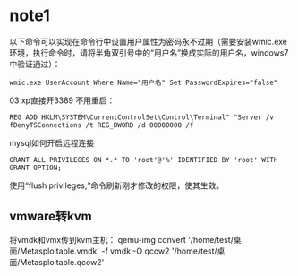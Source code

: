 # note1
以下命令可以实现在命令行中设置用户属性为密码永不过期（需要安装wmic.exe环境，执行命令时，请将半角双引号中的“用户名”换成实际的用户名，windows7中验证通过）：
```
wmic.exe UserAccount Where Name="用户名" Set PasswordExpires="false"
```

03 xp直接开3389 不用重启：
```
REG ADD HKLM\SYSTEM\CurrentControlSet\Control\Terminal" "Server /v fDenyTSConnections /t REG_DWORD /d 00000000 /f
```

mysql如何开启远程连接

```
GRANT ALL PRIVILEGES ON *.* TO 'root'@'%' IDENTIFIED BY 'root' WITH GRANT OPTION;
```
使用“flush privileges;”命令刷新刚才修改的权限，使其生效。

## vmware转kvm
将vmdk和vmx传到kvm主机：
qemu-img convert '/home/test/桌面/Metasploitable.vmdk' -f vmdk -O qcow2 '/home/test/桌面/Metasploitable.qcow2'

